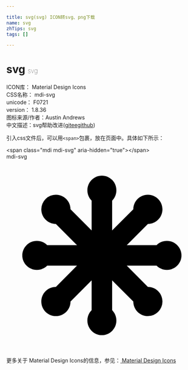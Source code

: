 ```yaml
---

title: svg(svg) ICON转svg、png下载
name: svg
zhTips: svg
tags: []

---
```


# svg  <small style="font-size: 60%;font-weight: 100">svg</small>


<div class="detail-page">
<p>
<span>
ICON库：
<span class="badge-secondary badge">Material Design Icons</span> 
</span>
<br/>
<span>
CSS名称：
<span class="badge-secondary badge">mdi-svg</span> 
</span>
<br/>
<span>
unicode：
<span class="badge-secondary badge">F0721</span> 
<copy-btn content='F0721' btn-title=""></copy-btn>
<copy-btn :content='String.fromCodePoint(parseInt("F0721", 16))' btn-title="复制U"></copy-btn>
</span>
<br/>
<span>
version：
<span class="badge-secondary badge">1.8.36</span> 
</span>
<br/>
<span>图标来源/作者：<span class="badge-light badge">Austin Andrews</span></span> 
<br/>
<span class="zh-detail">中文描述：<span class="badge-primary badge">svg</span><span class="help-link"><span>帮助改进</span>(<a href="https://gitee.com/liuwave/icon-helper/edit/master/json/material/svg.json" target="_blank" rel="noopener noreferrer">gitee</a><a href="https://github.com/liuwave/icon-helper/edit/master/json/material/svg.json" target="_blank" rel="noopener noreferrer">github</a></span>)</span><br/>
</p>
</div>
<div class="alert alert-dark">
  <i class="mdi mdi-svg mdi-48px"></i>
  <i class="mdi mdi-svg mdi-36px"></i>
  <i class="mdi mdi-svg mdi-24px"></i>
  <i class="mdi mdi-svg mdi-18px"></i>
</div>
<div>
  <p>引入css文件后，可以用<code>&lt;span&gt;</code>包裹，放在页面中。具体如下所示：    
  </p>
  <div class="alert alert-primary" style="font-size: 14px">
    &lt;span class="mdi mdi-svg" aria-hidden="true"&gt;&lt;/span&gt;
    <copy-btn content='<span class="mdi mdi-svg" aria-hidden="true"></span>'></copy-btn>
  </div>
  <div class="alert alert-secondary">
    <i class="mdi mdi-svg"
    style="font-size: 24px"
    aria-hidden="true"></i> mdi-svg
    <copy-btn content="mdi-svg" btn-title="复制图标名称"></copy-btn>
  </div>
</div>
<div id="svg" class="svg-wrap">
<svg xmlns="http://www.w3.org/2000/svg" viewBox="0 0 24 24"><path d="M5.13,10.71H8.87L6.22,8.06C5.21,8.06 4.39,7.24 4.39,6.22A1.83,1.83 0 0,1 6.22,4.39C7.24,4.39 8.06,5.21 8.06,6.22L10.71,8.87V5.13C10,4.41 10,3.25 10.71,2.54C11.42,1.82 12.58,1.82 13.29,2.54C14,3.25 14,4.41 13.29,5.13V8.87L15.95,6.22C15.95,5.21 16.76,4.39 17.78,4.39C18.79,4.39 19.61,5.21 19.61,6.22C19.61,7.24 18.79,8.06 17.78,8.06L15.13,10.71H18.87C19.59,10 20.75,10 21.46,10.71C22.18,11.42 22.18,12.58 21.46,13.29C20.75,14 19.59,14 18.87,13.29H15.13L17.78,15.95C18.79,15.95 19.61,16.76 19.61,17.78A1.83,1.83 0 0,1 17.78,19.61C16.76,19.61 15.95,18.79 15.95,17.78L13.29,15.13V18.87C14,19.59 14,20.75 13.29,21.46C12.58,22.18 11.42,22.18 10.71,21.46C10,20.75 10,19.59 10.71,18.87V15.13L8.06,17.78C8.06,18.79 7.24,19.61 6.22,19.61C5.21,19.61 4.39,18.79 4.39,17.78C4.39,16.76 5.21,15.95 6.22,15.95L8.87,13.29H5.13C4.41,14 3.25,14 2.54,13.29C1.82,12.58 1.82,11.42 2.54,10.71C3.25,10 4.41,10 5.13,10.71Z" /></svg>
</div>
<detail full-name='mdi-svg'></detail>
    
<div><p>更多关于 Material Design Icons的信息，参见：<a target="_blank" href="https://iconhelper.cn/material.html"> Material Design Icons</a>
</p></div>
